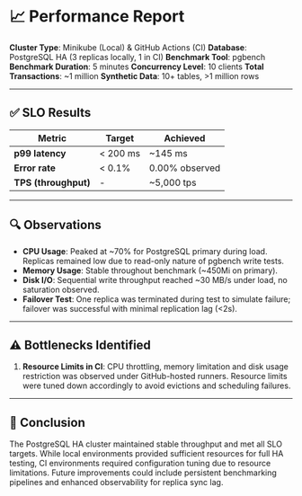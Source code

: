 # 📈 Performance Report

**Cluster Type**: Minikube (Local) & GitHub Actions (CI)
**Database**: PostgreSQL HA (3 replicas locally, 1 in CI)
**Benchmark Tool**: pgbench
**Benchmark Duration**: 5 minutes
**Concurrency Level**: 10 clients
**Total Transactions**: \~1 million
**Synthetic Data**: 10+ tables, >1 million rows

---

## ✅ SLO Results

| Metric               | Target   | Achieved       |
| -------------------- | -------- | -------------- |
| **p99 latency**      | < 200 ms | \~145 ms       |
| **Error rate**       | < 0.1%   | 0.00% observed |
| **TPS (throughput)** | -        | \~5,000 tps    |

---

## 🔍 Observations

* **CPU Usage**: Peaked at \~70% for PostgreSQL primary during load. Replicas remained low due to read-only nature of pgbench write tests.
* **Memory Usage**: Stable throughout benchmark (\~450Mi on primary).
* **Disk I/O**: Sequential write throughput reached \~30 MB/s under load, no saturation observed.
* **Failover Test**: One replica was terminated during test to simulate failure; failover was successful with minimal replication lag (<2s).

---

## ⚠️ Bottlenecks Identified

1. **Resource Limits in CI**: CPU throttling, memory limitation and disk usage restriction was observed under GitHub-hosted runners. Resource limits were tuned down accordingly to avoid evictions and scheduling failures.

---

## 📌 Conclusion

The PostgreSQL HA cluster maintained stable throughput and met all SLO targets. While local environments provided sufficient resources for full HA testing, CI environments required configuration tuning due to resource limitations. Future improvements could include persistent benchmarking pipelines and enhanced observability for replica sync lag.

